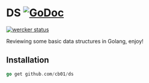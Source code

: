 # DS [![GoDoc](https://godoc.org/github.com/cb01/ds?status.svg)](https://godoc.org/github.com/cb01/ds)
[![wercker status](https://app.wercker.com/status/d77d18dc7ea1909ad874cf862b22293e/m "wercker status")](https://app.wercker.com/project/bykey/d77d18dc7ea1909ad874cf862b22293e)

Reviewing some basic data structures in Golang, enjoy!

## Installation

```go
go get github.com/cb01/ds
```
